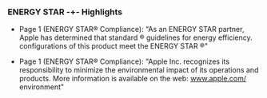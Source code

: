 ### ENERGY STAR -+- Highlights

 * Page 1 (ENERGY STAR® Compliance): "As an ENERGY STAR  partner, Apple has determined that standard ®  guidelines for energy efficiency. configurations of this product meet the ENERGY STAR ®"

 * Page 1 (ENERGY STAR® Compliance): "Apple Inc. recognizes its responsibility to minimize the environmental impact of its operations and products. More information is available on the web:  www.apple.com/ environment"

